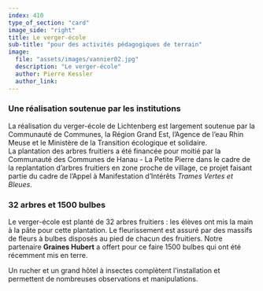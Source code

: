 ```yaml
---
index: 410
type_of_section: "card"
image_side: "right"
title: Le verger-école
sub-title: "pour des activités pédagogiques de terrain"
image:
  file: "assets/images/vannier02.jpg"
  description: "Le verger-école"
  author: Pierre Kessler
  author_link: 
---
```

### Une réalisation soutenue par les institutions ###   

La réalisation du verger-école de Lichtenberg est largement soutenue par la Communauté de Communes, la Région Grand Est, l’Agence de l’eau Rhin Meuse et le Ministère de la Transition écologique et solidaire.  
La plantation des arbres fruitiers a été financée pour moitié par la Communauté des Communes de Hanau - La Petite Pierre dans le cadre de la replantation d’arbres fruitiers en zone proche de village, ce projet faisant partie du cadre de l’Appel à Manifestation d’Intérêts *Trames Vertes et Bleues*.
### 32 arbres et 1500 bulbes ###   
Le verger-école est planté de 32 arbres fruitiers : les élèves ont mis la main à la pâte pour cette plantation. Le fleurissement est assuré par des massifs de fleurs à bulbes disposés au pied de chacun des fruitiers. Notre partenaire **Graines Hubert** a offert pour ce faire 1500 bulbes qui ont été récemment mis en terre.

Un rucher et un grand hôtel à insectes complètent l'installation et permettent de nombreuses observations et manipulations.